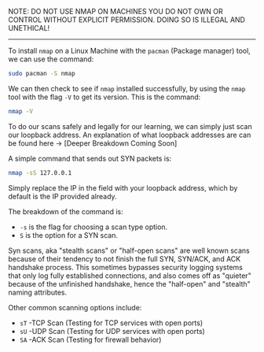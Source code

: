 
NOTE: DO NOT USE NMAP ON MACHINES YOU DO NOT OWN OR CONTROL WITHOUT EXPLICIT PERMISSION. DOING SO IS ILLEGAL AND UNETHICAL!

---

To install `nmap` on a Linux Machine with the `pacman` (Package manager) tool, we can use the command:
```bash
sudo pacman -S nmap
```
We can then check to see if `nmap` installed successfully, by using the `nmap` tool with the flag `-V` to get its version. This is the command:
```bash
nmap -V
```
To do our scans safely and legally for our learning, we can simply just scan our loopback address. An explanation of what loopback addresses are can be found here → [Deeper Breakdown Coming Soon]

A simple command that sends out SYN packets is:
```bash
nmap -sS 127.0.0.1
```
Simply replace the IP in the field with your loopback address, which by default is the IP provided already.

The breakdown of the command is:
- `-s` is the flag for choosing a scan type option.
- `S` is the option for a SYN scan.

Syn scans, aka "stealth scans" or "half-open scans" are well known scans because of their tendency to not finish the full SYN, SYN/ACK, and ACK handshake process. This sometimes bypasses security logging systems that only log fully established connections, and also comes off as "quieter" because of the unfinished handshake, hence the "half-open" and "stealth" naming attributes.

Other common scanning options include:
- `sT` -TCP Scan (Testing for TCP services with open ports)
- `sU` -UDP Scan (Testing for UDP services with open ports)
- `SA` -ACK Scan (Testing for firewall behavior)

